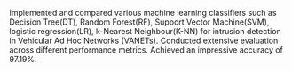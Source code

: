 Implemented and compared various machine learning classifiers such as Decision Tree(DT), Random Forest(RF),
Support Vector Machine(SVM), logistic regression(LR), k-Nearest Neighbour(K-NN) for intrusion detection in Vehicular Ad Hoc Networks (VANETs).
Conducted extensive evaluation across different performance metrics.
Achieved an impressive accuracy of 97.19%.

